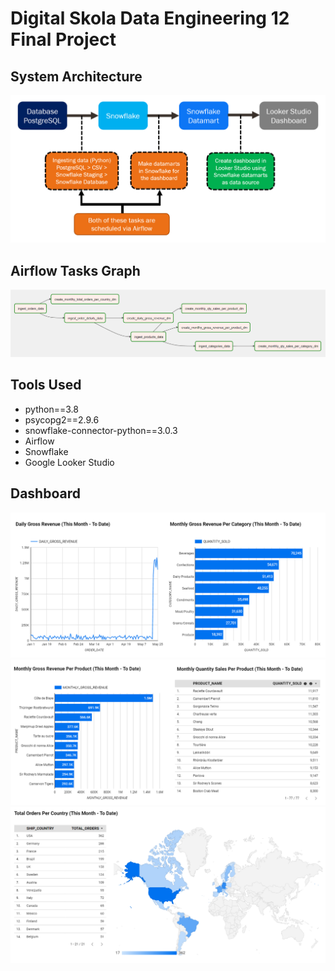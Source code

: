 # Digital Skola Data Engineering 12 Final Project

## System Architecture
![alt text](img/architecture.png "System Architecture")

## Airflow Tasks Graph
![alt text](img/airflow_tasks_graph.png "Airflow Tasks Graph")

## Tools Used
- python==3.8
- psycopg2==2.9.6
- snowflake-connector-python==3.0.3
- Airflow
- Snowflake
- Google Looker Studio

## Dashboard
![alt text](img/dashboard1.png "Dashboard 1")
![alt text](img/dashboard2.png "Dashboard 2")
![alt text](img/dashboard3.png "Dashboard 3")

